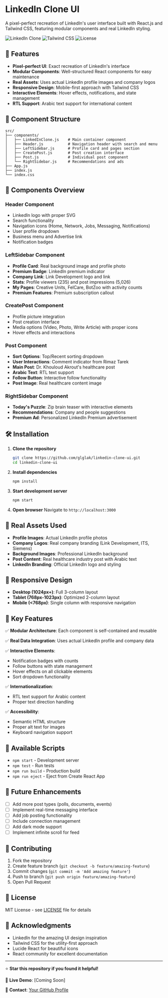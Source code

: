 # LinkedIn Clone UI

A pixel-perfect recreation of LinkedIn's user interface built with React.js and Tailwind CSS, featuring modular components and real LinkedIn styling.

![LinkedIn Clone](https://img.shields.io/badge/React-18.2.0-blue)
![Tailwind CSS](https://img.shields.io/badge/TailwindCSS-3.3.6-38B2AC)
![License](https://img.shields.io/badge/License-MIT-green)

## 🚀 Features

- **Pixel-perfect UI**: Exact recreation of LinkedIn's interface
- **Modular Components**: Well-structured React components for easy maintenance
- **Real Assets**: Uses actual LinkedIn profile images and company logos
- **Responsive Design**: Mobile-first approach with Tailwind CSS
- **Interactive Elements**: Hover effects, notifications, and state management
- **RTL Support**: Arabic text support for international content

## 📁 Component Structure

```
src/
├── components/
│   ├── LinkedInClone.js    # Main container component
│   ├── Header.js           # Navigation header with search and menu
│   ├── LeftSidebar.js      # Profile card and pages section
│   ├── CreatePost.js       # Post creation interface
│   ├── Post.js             # Individual post component
│   └── RightSidebar.js     # Recommendations and ads
├── App.js
├── index.js
└── index.css
```

## 🎯 Components Overview

### Header Component
- LinkedIn logo with proper SVG
- Search functionality
- Navigation icons (Home, Network, Jobs, Messaging, Notifications)
- User profile dropdown
- Business menu and Advertise link
- Notification badges

### LeftSidebar Component
- **Profile Card**: Real background image and profile photo
- **Premium Badge**: LinkedIn premium indicator
- **Company Link**: Link Development logo and link
- **Stats**: Profile viewers (235) and post impressions (5,026)
- **My Pages**: Creative Units, FelCare, BotZoo with activity counts
- **Premium Features**: Premium subscription callout

### CreatePost Component
- Profile picture integration
- Post creation interface
- Media options (Video, Photo, Write Article) with proper icons
- Hover effects and interactions

### Post Component
- **Sort Options**: Top/Recent sorting dropdown
- **User Interactions**: Comment indicator from Rimaz Tarek
- **Main Post**: Dr. Khouloud Akrout's healthcare post
- **Arabic Text**: RTL text support
- **Follow Button**: Interactive follow functionality
- **Post Image**: Real healthcare content image

### RightSidebar Component
- **Today's Puzzle**: Zip brain teaser with interactive elements
- **Recommendations**: Company and people suggestions
- **Premium Ad**: Personalized LinkedIn Premium advertisement

## 🛠️ Installation

1. **Clone the repository**
   ```bash
   git clone https://github.com/glglak/linkedin-clone-ui.git
   cd linkedin-clone-ui
   ```

2. **Install dependencies**
   ```bash
   npm install
   ```

3. **Start development server**
   ```bash
   npm start
   ```

4. **Open browser**
   Navigate to `http://localhost:3000`

## 🎨 Real Assets Used

- **Profile Images**: Actual LinkedIn profile photos
- **Company Logos**: Real company branding (Link Development, ITS, Siemens)
- **Background Images**: Professional LinkedIn background
- **Post Content**: Real healthcare industry post with Arabic text
- **LinkedIn Branding**: Official LinkedIn logo and styling

## 📱 Responsive Design

- **Desktop (1024px+)**: Full 3-column layout
- **Tablet (768px-1023px)**: Optimized 2-column layout
- **Mobile (<768px)**: Single column with responsive navigation

## 🧩 Key Features

✅ **Modular Architecture**: Each component is self-contained and reusable

✅ **Real Data Integration**: Uses actual LinkedIn profile and company data

✅ **Interactive Elements**: 
- Notification badges with counts
- Follow buttons with state management
- Hover effects on all clickable elements
- Sort dropdown functionality

✅ **Internationalization**: 
- RTL text support for Arabic content
- Proper text direction handling

✅ **Accessibility**: 
- Semantic HTML structure
- Proper alt text for images
- Keyboard navigation support

## 🚦 Available Scripts

- `npm start` - Development server
- `npm test` - Run tests
- `npm run build` - Production build
- `npm run eject` - Eject from Create React App

## 🎯 Future Enhancements

- [ ] Add more post types (polls, documents, events)
- [ ] Implement real-time messaging interface
- [ ] Add job posting functionality
- [ ] Include connection management
- [ ] Add dark mode support
- [ ] Implement infinite scroll for feed

## 🤝 Contributing

1. Fork the repository
2. Create feature branch (`git checkout -b feature/amazing-feature`)
3. Commit changes (`git commit -m 'Add amazing feature'`)
4. Push to branch (`git push origin feature/amazing-feature`)
5. Open Pull Request

## 📄 License

MIT License - see [LICENSE](LICENSE) file for details

## 🙏 Acknowledgments

- LinkedIn for the amazing UI design inspiration
- Tailwind CSS for the utility-first approach
- Lucide React for beautiful icons
- React community for excellent documentation

---

⭐ **Star this repository if you found it helpful!**

🔗 **Live Demo**: [Coming Soon]

📧 **Contact**: [Your GitHub Profile](https://github.com/glglak)